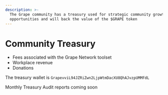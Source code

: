 ```yaml
---
description: >-
  The Grape community has a treasury used for strategic community growth
  opportunities and will back the value of the $GRAPE token
---
```


# Community Treasury

*  Fees associated with the Grape Network toolset
* Workplace revenue
* Donations

The treasury wallet is `GrapevviL94JZRiZwn2LjpWtmDacXU8QhAJvzpUMMFdL`

Monthly Treasury Audit reports coming soon

